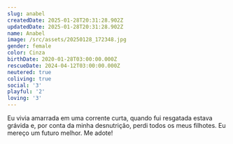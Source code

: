 ```yaml
---
slug: anabel
createdDate: 2025-01-28T20:31:28.902Z
updatedDate: 2025-01-28T20:31:28.902Z
name: Anabel
image: /src/assets/20250128_172348.jpg
gender: female
color: Cinza
birthDate: 2020-01-28T03:00:00.000Z
rescueDate: 2024-04-12T03:00:00.000Z
neutered: true
coliving: true
social: '3'
playful: '2'
loving: '3'
---
```


Eu vivia amarrada em uma corrente curta, quando fui resgatada estava grávida e, por conta da minha desnutrição, perdi todos os meus filhotes. Eu mereço um futuro melhor. Me adote!
